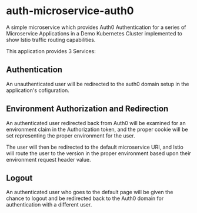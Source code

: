 # auth-microservice-auth0

A simple microservice which provides Auth0 Authentication for a series of Microservice Applications in a Demo Kubernetes Cluster implemented to show Istio traffic routing capabilities.

This application provides 3 Services:

## Authentication

An unauthenticated user will be redirected to the auth0 domain setup in the application's cofiguration.

## Environment Authorization and Redirection

An authenticated user redirected back from Auth0 will be examined for an environment claim in the Authorization token, and the proper cookie will be set representing the proper environment for the user.

The user will then be redirected to the default microservice URI, and Istio will route the user to the version in the proper environment based upon their environment request header value.

## Logout

An authenticated user who goes to the default page will be given the chance to logout and be redirected back to the Auth0 domain for authentication with a different user.
